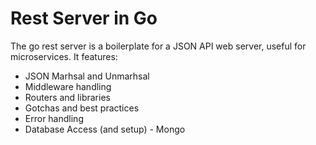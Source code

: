Rest Server in Go
=====

The go rest server is a boilerplate for a JSON API web server, useful for microservices. It features:
- JSON Marhsal and Unmarhsal
- Middleware handling
- Routers and libraries
- Gotchas and best practices
- Error handling
- Database Access (and setup) - Mongo
